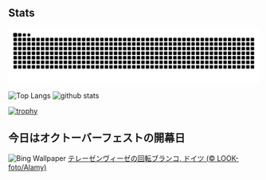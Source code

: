 ## Stats
<picture>
  <source media="(prefers-color-scheme: dark)" srcset="https://raw.githubusercontent.com/ba230t/ba230t/output/github-contribution-grid-snake-dark.svg">
  <source media="(prefers-color-scheme: light)" srcset="https://raw.githubusercontent.com/ba230t/ba230t/output/github-contribution-grid-snake.svg">
  <img alt="github contribution grid snake animation" src="https://raw.githubusercontent.com/ba230t/ba230t/output/github-contribution-grid-snake.svg">
</picture>

<p align="left">
  <img alt="Top Langs" height="150px" src="https://github-readme-stats.vercel.app/api/top-langs/?username=ba230t&layout=compact&theme=transparent" />
  <img alt="github stats" height="150px" src="https://github-readme-stats.vercel.app/api?username=ba230t&theme=transparent" />
</p>

[![trophy](https://github-profile-trophy.vercel.app/?username=ba230t&theme=transparent&column=7)](https://github.com/ryo-ma/github-profile-trophy)


<!-- Bing Wallpaper Start -->
## 今日はオクトーバーフェストの開幕日
![Bing Wallpaper](https://www.bing.com/th?id=OHR.OktoberfestSwing_JA-JP7932270954_1920x1080.jpg&rf=LaDigue_1920x1080.jpg&pid=hp)
[テレーゼンヴィーゼの回転ブランコ, ドイツ (© LOOK-foto/Alamy)](https://www.bing.com/search?q=%E3%83%9F%E3%83%A5%E3%83%B3%E3%83%98%E3%83%B3%E3%81%AE%E3%82%AA%E3%82%AF%E3%83%88%E3%83%BC%E3%83%90%E3%83%BC%E3%83%95%E3%82%A7%E3%82%B9%E3%83%88&form=hpcapt&filters=HpDate%3a%2220250919_1500%22)
<!-- Bing Wallpaper End -->
